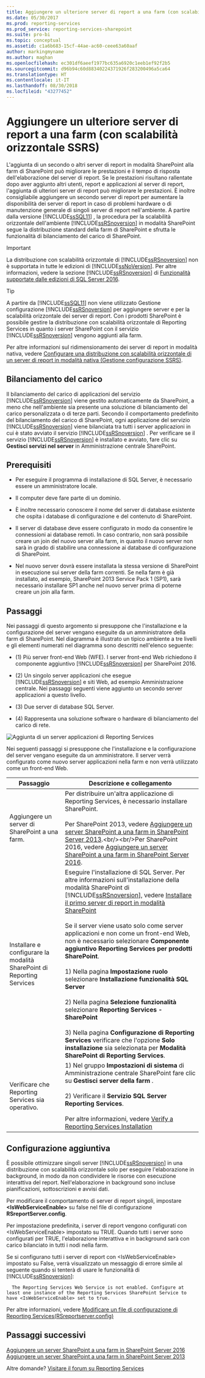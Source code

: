 ```yaml
---
title: Aggiungere un ulteriore server di report a una farm (con scalabilità orizzontale SSRS) | Microsoft Docs
ms.date: 05/30/2017
ms.prod: reporting-services
ms.prod_service: reporting-services-sharepoint
ms.suite: pro-bi
ms.topic: conceptual
ms.assetid: c1a6b683-15cf-44ae-ac60-ceee63a60aaf
author: markingmyname
ms.author: maghan
ms.openlocfilehash: ec301df6aeef1977bc635a6920c1eeb1ef92f2b5
ms.sourcegitcommit: d96b94c60d88340224371926f283200496a5ca64
ms.translationtype: HT
ms.contentlocale: it-IT
ms.lasthandoff: 08/30/2018
ms.locfileid: "43277452"
---
```

# <a name="add-an-additional-report-server-to-a-farm-ssrs-scale-out"></a>Aggiungere un ulteriore server di report a una farm (con scalabilità orizzontale SSRS)

  L'aggiunta di un secondo o altri server di report in modalità SharePoint alla farm di SharePoint può migliorare le prestazioni e il tempo di risposta dell'elaborazione del server di report. Se le prestazioni risultano rallentate dopo aver aggiunto altri utenti, report e applicazioni al server di report, l'aggiunta di ulteriori server di report può migliorare le prestazioni. È inoltre consigliabile aggiungere un secondo server di report per aumentare la disponibilità dei server di report in caso di problemi hardware o di manutenzione generale di singoli server di report nell'ambiente. A partire dalla versione [!INCLUDE[ssSQL11](../../includes/sssql11-md.md)] , la procedura per la scalabilità orizzontale dell'ambiente [!INCLUDE[ssRSnoversion](../../includes/ssrsnoversion-md.md)] in modalità SharePoint segue la distribuzione standard della farm di SharePoint e sfrutta le funzionalità di bilanciamento del carico di SharePoint.  
  
> [!IMPORTANT]  
>  La distribuzione con scalabilità orizzontale di [!INCLUDE[ssRSnoversion](../../includes/ssrsnoversion-md.md)] non è supportata in tutte le edizioni di [!INCLUDE[ssNoVersion](../../includes/ssnoversion-md.md)]. Per altre informazioni, vedere la sezione [!INCLUDE[ssRSnoversion](../../includes/ssrsnoversion-md.md)] di [Funzionalità supportate dalle edizioni di SQL Server 2016](~/sql-server/editions-and-supported-features-for-sql-server-2016.md).  
  
> [!TIP]  
>  A partire da [!INCLUDE[ssSQL11](../../includes/sssql11-md.md)] non viene utilizzato Gestione configurazione [!INCLUDE[ssRSnoversion](../../includes/ssrsnoversion-md.md)] per aggiungere server e per la scalabilità orizzontale dei server di report. Con i prodotti SharePoint è possibile gestire la distribuzione con scalabilità orizzontale di Reporting Services in quanto i server SharePoint con il servizio [!INCLUDE[ssRSnoversion](../../includes/ssrsnoversion-md.md)] vengono aggiunti alla farm.  
  
 Per altre informazioni sul ridimensionamento dei server di report in modalità nativa, vedere [Configurare una distribuzione con scalabilità orizzontale di un server di report in modalità nativa &#40;Gestione configurazione SSRS&#41;](../../reporting-services/install-windows/configure-a-native-mode-report-server-scale-out-deployment.md).  
  
##  <a name="bkmk_loadbalancing"></a> Bilanciamento del carico  
 Il bilanciamento del carico di applicazioni del servizio [!INCLUDE[ssRSnoversion](../../includes/ssrsnoversion-md.md)] viene gestito automaticamente da SharePoint, a meno che nell'ambiente sia presente una soluzione di bilanciamento del carico personalizzata o di terze parti. Secondo il comportamento predefinito del bilanciamento del carico di SharePoint, ogni applicazione del servizio [!INCLUDE[ssRSnoversion](../../includes/ssrsnoversion-md.md)] viene bilanciata tra tutti i server applicazioni in cui è stato avviato il servizio [!INCLUDE[ssRSnoversion](../../includes/ssrsnoversion-md.md)] . Per verificare se il servizio [!INCLUDE[ssRSnoversion](../../includes/ssrsnoversion-md.md)] è installato e avviato, fare clic su **Gestisci servizi nel server** in Amministrazione centrale SharePoint.  
  
##  <a name="bkmk_prerequisites"></a> Prerequisiti  
  
-   Per eseguire il programma di installazione di SQL Server, è necessario essere un amministratore locale.  
  
-   Il computer deve fare parte di un dominio.  
  
-   È inoltre necessario conoscere il nome del server di database esistente che ospita i database di configurazione e del contenuto di SharePoint.  
  
-   Il server di database deve essere configurato in modo da consentire le connessioni ai database remoti.  In caso contrario, non sarà possibile creare un join del nuovo server alla farm, in quanto il nuovo server non sarà in grado di stabilire una connessione ai database di configurazione di SharePoint.  
  
-   Nel nuovo server dovrà essere installata la stessa versione di SharePoint in esecuzione sui server della farm correnti. Se nella farm è già installato, ad esempio, SharePoint 2013 Service Pack 1 (SP1), sarà necessario installare SP1 anche nel nuovo server prima di poterne creare un join alla farm.  
  
##  <a name="bkmk_steps"></a> Passaggi  
 Nei passaggi di questo argomento si presuppone che l'installazione e la configurazione del server vengano eseguite da un amministratore della farm di SharePoint. Nel diagramma è illustrato un tipico ambiente a tre livelli e gli elementi numerati nel diagramma sono descritti nell'elenco seguente:  
  
-   (1) Più server front-end Web (WFE). I server front-end Web richiedono il componente aggiuntivo [!INCLUDE[ssRSnoversion](../../includes/ssrsnoversion-md.md)] per SharePoint 2016.  
  
-   (2) Un singolo server applicazioni che esegue [!INCLUDE[ssRSnoversion](../../includes/ssrsnoversion-md.md)] e siti Web, ad esempio Amministrazione centrale. Nei passaggi seguenti viene aggiunto un secondo server applicazioni a questo livello.  
  
-   (3) Due server di database SQL Server.  
  
-   (4) Rappresenta una soluzione software o hardware di bilanciamento del carico di rete.  
  
 ![Aggiunta di un server applicazioni di Reporting Services](../../reporting-services/install-windows/media/rs-sharepointscale.gif "Aggiunta di un server applicazioni di Reporting Services")  
  
 Nei seguenti passaggi si presuppone che l'installazione e la configurazione del server vengano eseguite da un amministratore. Il server verrà configurato come nuovo server applicazioni nella farm e non verrà utilizzato come un front-end Web.  
  
|Passaggio|Descrizione e collegamento|  
|----------|--------------------------|  
|Aggiungere un server di SharePoint a una farm.|Per distribuire un'altra applicazione di Reporting Services, è necessario installare SharePoint.<br/><br/>Per SharePoint 2013, vedere [Aggiungere un server SharePoint a una farm in SharePoint Server 2013](https://technet.microsoft.com/library/cc261752(v=office.15).aspx).<br/><br/>Per SharePoint 2016, vedere [Aggiungere un server SharePoint a una farm in SharePoint Server 2016](https://technet.microsoft.com/library/cc261752(v=office.16).aspx).|  
|Installare e configurare la modalità SharePoint di Reporting Services|Eseguire l'installazione di SQL Server. Per altre informazioni sull'installazione della modalità SharePoint di [!INCLUDE[ssRSnoversion](../../includes/ssrsnoversion-md.md)], vedere [Installare il primo server di report in modalità SharePoint](install-the-first-report-server-in-sharepoint-mode.md)<br /><br /> Se il server viene usato solo come server applicazioni e non come un front-end Web, non è necessario selezionare **Componente aggiuntivo Reporting Services per prodotti SharePoint**.<br /><br /> 1) Nella pagina **Impostazione ruolo** selezionare **Installazione funzionalità SQL Server**<br /><br /> 2) Nella pagina **Selezione funzionalità** selezionare **Reporting Services - SharePoint**<br /><br /> 3) Nella pagina **Configurazione di Reporting Services**  verificare che l'opzione **Solo installazione** sia selezionata per **Modalità SharePoint di Reporting Services**.|  
|Verificare che Reporting Services sia operativo.|1) Nel gruppo **Impostazioni di sistema** di Amministrazione centrale SharePoint fare clic su **Gestisci server della farm** .<br /><br /> 2) Verificare il **Servizio SQL Server Reporting Services**.<br /><br />Per altre informazioni, vedere [Verify a Reporting Services Installation](../../reporting-services/install-windows/verify-a-reporting-services-installation.md)|  
  
##  <a name="bkmk_additional"></a> Configurazione aggiuntiva  
 È possibile ottimizzare singoli server [!INCLUDE[ssRSnoversion](../../includes/ssrsnoversion-md.md)] in una distribuzione con scalabilità orizzontale solo per eseguire l'elaborazione in background, in modo da non condividere le risorse con esecuzione interattiva del report. Nell'elaborazione in background sono incluse pianificazioni, sottoscrizioni e avvisi dati.  
  
 Per modificare il comportamento di server di report singoli, impostare **\<IsWebServiceEnable>** su false nel file di configurazione **RSreportServer.config**.  
  
 Per impostazione predefinita, i server di report vengono configurati con \<IsWebServiceEnable> impostato su TRUE. Quando tutti i server sono configurati per TRUE, l'elaborazione interattiva e in background sarà con carico bilanciato in tutti i nodi nella farm.  
  
 Se si configurano tutti i server di report con \<IsWebServiceEnable> impostato su False, verrà visualizzato un messaggio di errore simile al seguente quando si tenterà di usare le funzionalità di [!INCLUDE[ssRSnoversion](../../includes/ssrsnoversion-md.md)]:  
  
      The Reporting Services Web Service is not enabled. Configure at least one instance of the Reporting Services SharePoint Service to have <IsWebServiceEnable> set to true. 
 
 Per altre informazioni, vedere [Modificare un file di configurazione di Reporting Services&#40;RSreportserver.config&#41;](../../reporting-services/report-server/modify-a-reporting-services-configuration-file-rsreportserver-config.md)  

## <a name="next-steps"></a>Passaggi successivi

[Aggiungere un server SharePoint a una farm in SharePoint Server 2016](https://technet.microsoft.com/library/cc261752(v=office.16).aspx)  
[Aggiungere un server SharePoint a una farm in SharePoint Server 2013](https://technet.microsoft.com/library/cc261752(v=office.15).aspx)

Altre domande? [Visitare il forum su Reporting Services](http://go.microsoft.com/fwlink/?LinkId=620231)
